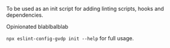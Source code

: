 To be used as an init script for adding linting scripts, hooks and dependencies.

Opinionated blablbalblab

`npx eslint-config-gvdp init --help` for full usage.
